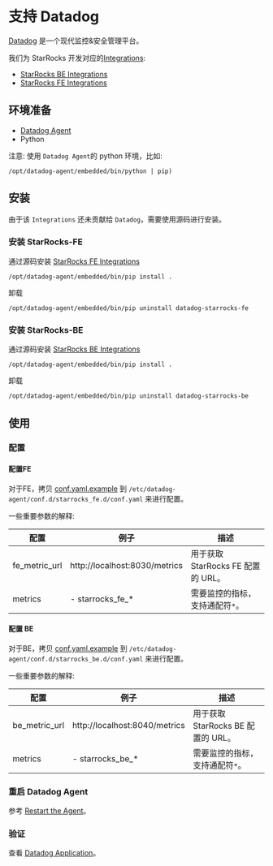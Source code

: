 # 支持 Datadog

[Datadog](https://www.datadoghq.com/) 是一个现代监控&安全管理平台。

我们为 StarRocks 开发对应的[Integrations](https://docs.datadoghq.com/integrations/):

- [StarRocks BE Integrations](https://github.com/StarRocks/starrocks/tree/main/contrib/datadog-connector/starrocks_be)
- [StarRocks FE Integrations](https://github.com/StarRocks/starrocks/tree/main/contrib/datadog-connector/starrocks_fe)

## 环境准备

- [Datadog Agent](https://docs.datadoghq.com/getting_started/agent/)
- Python

注意: 使用 `Datadog Agent`的 python 环境，比如: 

```
/opt/datadog-agent/embedded/bin/python | pip)
```

## 安装

由于该 `Integrations` 还未贡献给 `Datadog`，需要使用源码进行安装。

### 安装 StarRocks-FE

通过源码安装 [StarRocks FE Integrations](https://github.com/StarRocks/starrocks/tree/main/contrib/datadog-connector/starrocks_fe)

```
/opt/datadog-agent/embedded/bin/pip install .
```

卸载

```
/opt/datadog-agent/embedded/bin/pip uninstall datadog-starrocks-fe
```

### 安装 StarRocks-BE

通过源码安装 [StarRocks BE Integrations](https://github.com/StarRocks/starrocks/tree/main/contrib/datadog-connector/starrocks_be)

```
/opt/datadog-agent/embedded/bin/pip install .
```

卸载

```
/opt/datadog-agent/embedded/bin/pip uninstall datadog-starrocks-be
```

## 使用

### 配置

#### 配置FE

对于FE，拷贝 [conf.yaml.example](https://github.com/StarRocks/starrocks/blob/main/contrib/datadog-connector/starrocks_fe/datadog_checks/starrocks_fe/data/conf.yaml.example) 到 `/etc/datadog-agent/conf.d/starrocks_fe.d/conf.yaml` 来进行配置。

一些重要参数的解释:

| **配置** | **例子** | **描述** |
  | -------------------------------------- | ------------ | ------------------------------------------------------------ |
   | fe_metric_url | http://localhost:8030/metrics | 用于获取 StarRocks FE 配置的 URL。 |
   | metrics | - starrocks_fe_* | 需要监控的指标，支持通配符`*`。 | 

#### 配置 BE

对于BE，拷贝 [conf.yaml.example](https://github.com/StarRocks/starrocks/blob/main/contrib/datadog-connector/starrocks_be/datadog_checks/starrocks_be/data/conf.yaml.example) 到 `/etc/datadog-agent/conf.d/starrocks_be.d/conf.yaml` 来进行配置。

一些重要参数的解释:

| **配置** | **例子** | **描述** |
  | -------------------------------------- | ------------ | ------------------------------------------------------------ |
   | be_metric_url | http://localhost:8040/metrics | 用于获取 StarRocks BE 配置的 URL。 |
   | metrics | - starrocks_be_* | 需要监控的指标，支持通配符`*`。 |

### 重启 Datadog Agent

参考 [Restart the Agent](https://docs.datadoghq.com/agent/guide/agent-commands/#start-stop-and-restart-the-agent)。

### 验证

查看 [Datadog Application](https://docs.datadoghq.com/getting_started/application/)。
